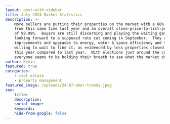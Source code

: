 ```yaml
---
layout: post-with-sidebar
title: July 2024 Market Statistics
description: >-
    More sellers are putting their properties on the market with a 68% increase
    from this same time last year and an overall close-price-to-list-price ratio
    of 98.99%.  Buyers are still discerning and playing the waiting game,
    looking forward to a supposed rate cut coming in September.  They also want
    improvements and upgrades to energy, water & space efficiency and they are
    willing to wait to find it, as evidenced by less properties closed in July
    this year compared to last year.  With elections just around the corner,
    everyone seems to be holding their breath to see what the market does. 
author: Kevin
featured: true
categories:
    - real estate
    - property management
featured_image: /uploads/24-07-dmar-trends.jpeg
seo:
    title:
    description:
    social_image:
    keywords:
    hide-from-google: false
---
```

